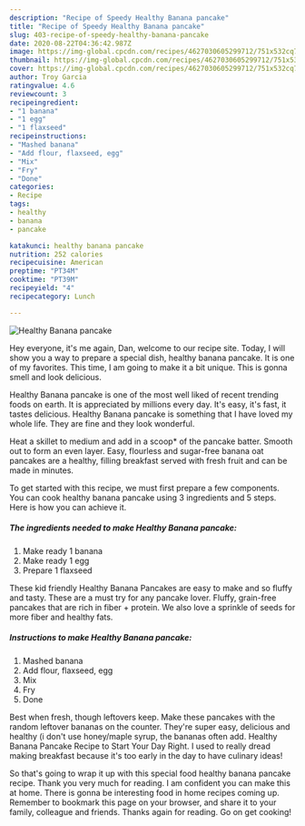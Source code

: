 ```yaml
---
description: "Recipe of Speedy Healthy Banana pancake"
title: "Recipe of Speedy Healthy Banana pancake"
slug: 403-recipe-of-speedy-healthy-banana-pancake
date: 2020-08-22T04:36:42.987Z
image: https://img-global.cpcdn.com/recipes/4627030605299712/751x532cq70/healthy-banana-pancake-recipe-main-photo.jpg
thumbnail: https://img-global.cpcdn.com/recipes/4627030605299712/751x532cq70/healthy-banana-pancake-recipe-main-photo.jpg
cover: https://img-global.cpcdn.com/recipes/4627030605299712/751x532cq70/healthy-banana-pancake-recipe-main-photo.jpg
author: Troy Garcia
ratingvalue: 4.6
reviewcount: 3
recipeingredient:
- "1 banana"
- "1 egg"
- "1 flaxseed"
recipeinstructions:
- "Mashed banana"
- "Add flour, flaxseed, egg"
- "Mix"
- "Fry"
- "Done"
categories:
- Recipe
tags:
- healthy
- banana
- pancake

katakunci: healthy banana pancake 
nutrition: 252 calories
recipecuisine: American
preptime: "PT34M"
cooktime: "PT39M"
recipeyield: "4"
recipecategory: Lunch

---
```



![Healthy Banana pancake](https://img-global.cpcdn.com/recipes/4627030605299712/751x532cq70/healthy-banana-pancake-recipe-main-photo.jpg)

Hey everyone, it's me again, Dan, welcome to our recipe site. Today, I will show you a way to prepare a special dish, healthy banana pancake. It is one of my favorites. This time, I am going to make it a bit unique. This is gonna smell and look delicious.

Healthy Banana pancake is one of the most well liked of recent trending foods on earth. It is appreciated by millions every day. It's easy, it's fast, it tastes delicious. Healthy Banana pancake is something that I have loved my whole life. They are fine and they look wonderful.

Heat a skillet to medium and add in a scoop* of the pancake batter. Smooth out to form an even layer. Easy, flourless and sugar-free banana oat pancakes are a healthy, filling breakfast served with fresh fruit and can be made in minutes.


To get started with this recipe, we must first prepare a few components. You can cook healthy banana pancake using 3 ingredients and 5 steps. Here is how you can achieve it.

##### The ingredients needed to make Healthy Banana pancake:

1. Make ready 1 banana
1. Make ready 1 egg
1. Prepare 1 flaxseed


These kid friendly Healthy Banana Pancakes are easy to make and so fluffy and tasty. These are a must try for any pancake lover. Fluffy, grain-free pancakes that are rich in fiber + protein. We also love a sprinkle of seeds for more fiber and healthy fats. 

##### Instructions to make Healthy Banana pancake:

1. Mashed banana
1. Add flour, flaxseed, egg
1. Mix
1. Fry
1. Done


Best when fresh, though leftovers keep. Make these pancakes with the random leftover bananas on the counter. They&#39;re super easy, delicious and healthy (i don&#39;t use honey/maple syrup, the bananas often add. Healthy Banana Pancake Recipe to Start Your Day Right. I used to really dread making breakfast because it&#39;s too early in the day to have culinary ideas! 

So that's going to wrap it up with this special food healthy banana pancake recipe. Thank you very much for reading. I am confident you can make this at home. There is gonna be interesting food in home recipes coming up. Remember to bookmark this page on your browser, and share it to your family, colleague and friends. Thanks again for reading. Go on get cooking!
